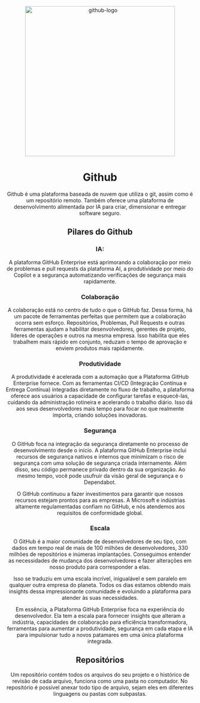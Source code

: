 <div align=center>
    <img width= "400px" src="https://logos-world.net/wp-content/uploads/2020/11/GitHub-Emblem.png" alt="github-logo">


# Github

Github é uma plataforma baseada de nuvem que utiliza o git, assim como é um repositório remoto. Também oferece uma plataforma de desenvolvimento alimentada por IA para criar, dimensionar e entregar software seguro. 

## Pilares do Github

### IA:

A plataforma GitHub Enterprise está aprimorando a colaboração por meio de problemas e pull requests da plataforma AI, a produtividade por meio do Copilot e a segurança automatizando verificações de segurança mais rapidamente.

### Colaboração
A colaboração está no centro de tudo o que o GitHub faz. Dessa forma,  há um pacote de ferramentas perfeitas que permitem que a colaboração ocorra sem esforço. 
Repositórios, Problemas, Pull Requests e outras ferramentas ajudam a habilitar desenvolvedores, gerentes de projeto, líderes de operações e outros na mesma empresa. Isso habilita que eles trabalhem mais rápido em conjunto, reduzam o tempo de aprovação e enviem produtos mais rapidamente.

### Produtividade
A produtividade é acelerada com a automação que a Plataforma GitHub Enterprise fornece. Com as ferramentas CI/CD (Integração Contínua e Entrega Contínua) integradas diretamente no fluxo de trabalho, a plataforma oferece aos usuários a capacidade de configurar tarefas e esquecê-las, cuidando da administração rotineira e acelerando o trabalho diário. Isso dá aos seus desenvolvedores mais tempo para focar no que realmente importa, criando soluções inovadoras.

### Segurança
O GitHub foca na integração da segurança diretamente no processo de desenvolvimento desde o início. A plataforma GitHub Enterprise inclui recursos de segurança nativos e internos que minimizam o risco de segurança com uma solução de segurança criada internamente. Além disso, seu código permanece privado dentro da sua organização. Ao mesmo tempo, você pode usufruir da visão geral de segurança e o Dependabot.

O GitHub continuou a fazer investimentos para garantir que nossos recursos estejam prontos para as empresas. A Microsoft e indústrias altamente regulamentadas confiam no GitHub, e nós atendemos aos requisitos de conformidade global.

### Escala
O GitHub é a maior comunidade de desenvolvedores de seu tipo, com dados em tempo real de mais de 100 milhões de desenvolvedores, 330 milhões de repositórios e inúmeras implantações. Conseguimos entender as necessidades de mudança dos desenvolvedores e fazer alterações em nosso produto para corresponder a elas.

Isso se traduziu em uma escala incrível, inigualável e sem paralelo em qualquer outra empresa do planeta. Todos os dias estamos obtendo mais insights dessa impressionante comunidade e evoluindo a plataforma para atender às suas necessidades.

Em essência, a Plataforma GitHub Enterprise foca na experiência do desenvolvedor. Ela tem a escala para fornecer insights que alteram a indústria, capacidades de colaboração para eficiência transformadora, ferramentas para aumentar a produtividade, segurança em cada etapa e IA para impulsionar tudo a novos patamares em uma única plataforma integrada.


## Repositórios



Um repositório contém todos os arquivos do seu projeto e o histórico de revisão de cada arquivo, funciona como uma pasta no computador. No repositório é possivel anexar todo tipo de arquivo, sejam eles em diferentes linguagens ou pastas com subpastas.
